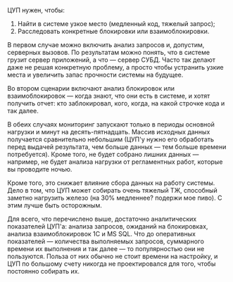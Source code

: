 ﻿ЦУП нужен, чтобы:

1. Найти в системе узкое место (медленный код, тяжелый запрос);</li>
2. Расследовать конкретные блокировки или взаимоблокировки.

В первом случае можно включить анализ запросов и, допустим, серверных вызовов. По результатам можно понять, что в системе грузит сервер приложений, а что — сервер СУБД. Часто так делают даже не решая конкретную проблему, а просто чтобы устранить узкие места и увеличить запас прочности системы на будущее.

Во втором сценарии включают анализ блокировок или взаимоблокировок — когда знают, что они есть в системе, и хотят получить отчет: кто заблокировал, кого, когда, на какой строчке кода и так далее.

В обеих случаях мониторинг запускают только в периоды основной нагрузки и минут на десять-пятнадцать. Массив исходных данных получается сравнительно небольшим (ЦУП'у нужно его обработать перед выдачей результата, чем больше данных — тем больше времени потребуется). Кроме того, не будет собрано лишних данных — например, не будет анализа нагрузки от регламентных работ, которые вы проводите ночью.

Кроме того, это снижает влияние сбора данных на работу системы. Дело в том, что ЦУП может собирать очень тяжелый ТЖ, способный заметно нагрузить железо (на 30% медленнее? подержи мое пиво). С этим лучше быть осторожным.

Для всего, что перечислено выше, достаточно аналитических показателей ЦУП'а: анализа запросов, ожиданий на блокировках, анализа взаимоблокировок 1С и MS SQL. Что до оперативных показателей — количества выполняемых запросов, суммарного времени их выполнения и так далее — то популярностью они не пользуются. Польза от них обычно не стоит времени на настройку, и ЦУП по большому счету никогда не проектировался для того, чтобы постоянно собирать их.